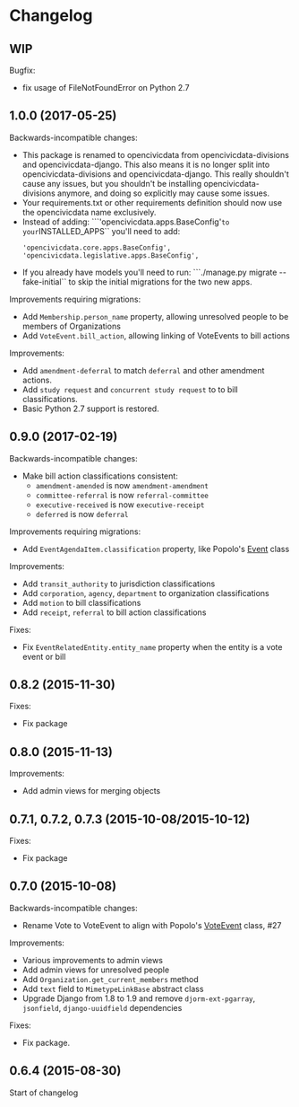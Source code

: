 # Changelog

## WIP

Bugfix:

* fix usage of FileNotFoundError on Python 2.7

## 1.0.0 (2017-05-25)

Backwards-incompatible changes:

* This package is renamed to opencivicdata from opencivicdata-divisions and opencivicdata-django.
 This also means it is no longer split into opencivicdata-divisions and opencivicdata-django.  This really shouldn't cause any issues, but you shouldn't be installing opencivicdata-divisions anymore, and doing so explicitly may cause some issues.
* Your requirements.txt or other requirements definition should now use the opencivicdata name exclusively.
* Instead of adding:
    ```'opencivicdata.apps.BaseConfig'`` to your ``INSTALLED_APPS`` you'll need to add:
    ```
    'opencivicdata.core.apps.BaseConfig',
    'opencivicdata.legislative.apps.BaseConfig',
    ```
* If you already have models you'll need to run: ```./manage.py migrate --fake-initial`` to skip the initial migrations for the two new apps.

Improvements requiring migrations:

* Add `Membership.person_name` property, allowing unresolved people to be members of Organizations
* Add `VoteEvent.bill_action`, allowing linking of VoteEvents to bill actions

Improvements:

* Add `amendment-deferral` to match `deferral` and other amendment actions.
* Add `study request` and `concurrent study request` to to bill classifications.
* Basic Python 2.7 support is restored.

## 0.9.0 (2017-02-19)

Backwards-incompatible changes:

* Make bill action classifications consistent:
  * `amendment-amended` is now `amendment-amendment`
  * `committee-referral` is now `referral-committee`
  * `executive-received` is now `executive-receipt`
  * `deferred` is now `deferral`

Improvements requiring migrations:

* Add `EventAgendaItem.classification` property, like Popolo's [Event](http://www.popoloproject.com/specs/event.html) class

Improvements:

* Add `transit_authority` to jurisdiction classifications
* Add `corporation`, `agency`, `department` to organization classifications
* Add `motion` to bill classifications
* Add `receipt`, `referral` to bill action classifications

Fixes:

* Fix `EventRelatedEntity.entity_name` property when the entity is a vote event or bill

## 0.8.2 (2015-11-30)

Fixes:

* Fix package

## 0.8.0 (2015-11-13)

Improvements:

* Add admin views for merging objects

## 0.7.1, 0.7.2, 0.7.3 (2015-10-08/2015-10-12)

Fixes:

* Fix package

## 0.7.0 (2015-10-08)

Backwards-incompatible changes:

* Rename Vote to VoteEvent to align with Popolo's [VoteEvent](http://www.popoloproject.com/specs/vote-event.html) class, #27

Improvements:

* Various improvements to admin views
* Add admin views for unresolved people
* Add `Organization.get_current_members` method
* Add `text` field to `MimetypeLinkBase` abstract class
* Upgrade Django from 1.8 to 1.9 and remove `djorm-ext-pgarray`, `jsonfield`, `django-uuidfield` dependencies

Fixes:

* Fix package.

## 0.6.4 (2015-08-30)

Start of changelog
